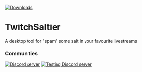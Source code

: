 [![Downloads](https://img.shields.io/github/downloads/Ziocash/TwitchSaltier/total?color=00ff06)](https://github.com/Ziocash/TwitchSaltier/releases)

# TwitchSaltier
 A desktop tool for "spam" some salt in your favourite livestreams

### Communities
[![Discord server](https://img.shields.io/discord/294854844034842634?color=2352ff&label=Discord&style=plastic&logo=discord)](https://discord.gg/sMtFdGF)
[![Testing Discord server](https://img.shields.io/discord/621724218345783297?color=2352ff&label=Testers%27%20Discord&style=plastic&logo=discord)](https://discord.gg/aaXSNs8)
